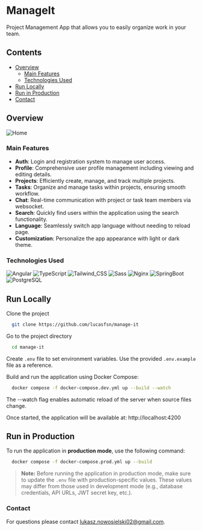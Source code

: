 # ManageIt

Project Management App that allows you to easily organize work in your team.

## Contents

- [Overview](#overview)
  - [Main Features](#main-features)
  - [Technologies Used](#technologies-used)
- [Run Locally](#run-locally)
- [Run in Production](#run-in-production)
- [Contact](#contact)

## Overview

![Home](https://i.ibb.co/18vb0yv/2.png)

### Main Features

- **Auth**: Login and registration system to manage user access.
- **Profile**: Comprehensive user profile management including viewing and editing details.
- **Projects**: Efficiently create, manage, and track multiple projects.
- **Tasks**: Organize and manage tasks within projects, ensuring smooth workflow.
- **Chat**: Real-time communication with project or task team members via websocket.
- **Search**: Quickly find users within the application using the search functionality.
- **Language**: Seamlessly switch app language without needing to reload page.
- **Customization**: Personalize the app appearance with light or dark theme.

### Technologies Used

![Angular](https://img.shields.io/badge/Angular-DD0031?style=for-the-badge&logo=angular&logoColor=white)
![TypeScript](https://img.shields.io/badge/TypeScript-007ACC?style=for-the-badge&logo=typescript&logoColor=white)
![Tailwind_CSS](https://img.shields.io/badge/Tailwind_CSS-38B2AC?style=for-the-badge&logo=tailwind-css&logoColor=white)
![Sass](https://img.shields.io/badge/Sass-CC6699?style=for-the-badge&logo=sass&logoColor=white)
![Nginx](https://img.shields.io/badge/Nginx-009639?style=for-the-badge&logo=nginx&logoColor=white)
![SpringBoot](https://img.shields.io/badge/Spring_Boot-6DB33F?style=for-the-badge&logo=spring-boot&logoColor=white)
![PostgreSQL](https://img.shields.io/badge/PostgreSQL-316192?style=for-the-badge&logo=postgresql&logoColor=white)

## Run Locally

Clone the project

```bash
  git clone https://github.com/lucasfsn/manage-it
```

Go to the project directory

```bash
  cd manage-it
```

Create `.env` file to set environment variables. Use the provided `.env.example` file as a reference.

Build and run the application using Docker Compose:

```bash
  docker compose -f docker-compose.dev.yml up --build --watch
```

The --watch flag enables automatic reload of the server when source files change.

Once started, the application will be available at:
http://localhost:4200

## Run in Production

To run the application in **production mode**, use the following command:

```bash
  docker compose -f docker-compose.prod.yml up --build
```

> **Note:** Before running the application in production mode, make sure to update the `.env` file with production-specific values. These values may differ from those used in development mode (e.g., database credentials, API URLs, JWT secret key, etc.).

### Contact

For questions please contact [lukasz.nowosielski02@gmail.com](mailto:lukasz.nowosielski02@gmail.com).

